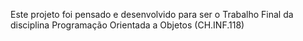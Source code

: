 Este projeto foi pensado e desenvolvido para ser o Trabalho Final da disciplina Programação Orientada a Objetos (CH.INF.118)
